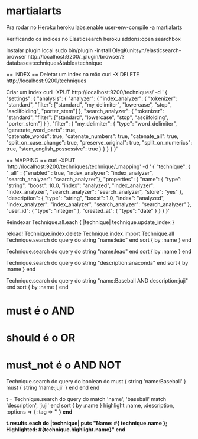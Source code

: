 martialarts
===========

Pra rodar no Heroku
heroku labs:enable user-env-compile -a martialarts

Verificando os indices no Elasticsearch
heroku addons:open searchbox

Instalar plugin local
sudo bin/plugin -install OlegKunitsyn/elasticsearch-browser
http://localhost:9200/_plugin/browser/?database=techniques&table=technique


== INDEX ==
Deletar um index na mão
curl -X DELETE http://localhost:9200/techniques

Criar um index
curl -XPUT http://localhost:9200/techniques/ -d '
{
  "settings": {
    "analysis": {
      "analyzer": {
        "index_analyzer": {
          "tokenizer": "standard",
          "filter": ["standard", "my_delimiter", "lowercase", "stop", "asciifolding", "porter_stem"]
        },
        "search_analyzer": {
          "tokenizer": "standard",
          "filter": ["standard", "lowercase", "stop", "asciifolding", "porter_stem"]
        }
      },
      "filter": {
        "my_delimiter": {
          "type": "word_delimiter",
          "generate_word_parts": true,                
          "catenate_words": true,
          "catenate_numbers": true,
          "catenate_all": true,
          "split_on_case_change": true,
          "preserve_original": true,
          "split_on_numerics": true,
          "stem_english_possessive": true
        }
      }
    }
  }
}'

== MAPPING ==
curl -XPUT 'http://localhost:9200/techniques/technique/_mapping' -d '
{
    "technique": {
      "_all" : {"enabled" : true, "index_analyzer": "index_analyzer", "search_analyzer": "search_analyzer"},
      "properties": {
        "name": {
          "type": "string",
          "boost": 10.0,
          "index": "analyzed",
          "index_analyzer": "index_analyzer",
          "search_analyzer": "search_analyzer",
          "store": "yes"
        },
        "description": {
          "type": "string",
          "boost": 1.0,
          "index": "analyzed",
          "index_analyzer": "index_analyzer",
          "search_analyzer": "search_analyzer"
        },
        "user_id": {
          "type": "integer"
        },
        "created_at": {
          "type": "date"
        }
      }
    }
}'

Reindexar
Technique.all.each { |technique| technique.update_index }

reload!
Technique.index.delete
Technique.index.import Technique.all
Technique.search do
  query do 
    string "name:leão"
  end
  sort { by :name }
end

Technique.search do
  query do 
    string "name:leao"
  end
  sort { by :name }
end

Technique.search do
  query do 
    string "description:anaconda"
  end
  sort { by :name }
end

Technique.search do
  query do 
    string "name:Baseball AND description:juji"
  end
  sort { by :name }
end

# must é o AND
# should é o OR
# must_not é o AND NOT
Technique.search do
  query do
    boolean do
      must   { string 'name:Baseball' }
      must   { string 'name:juji' }
    end
  end
end

t = Technique.search do
  query do 
    match 'name',  'baseball'
    match 'description', 'juji'
  end
  sort { by :name }
  highlight :name, :description, :options => { :tag => '<strong class="highlight">' }
end

t.results.each do |technique|
  puts "Name: #{ technique.name }; Highlighted: #{technique.highlight.name}"
end